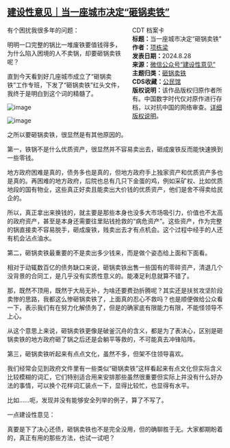 <!--1724881632000-->
[建设性意见｜当一座城市决定“砸锅卖铁”](https://chinadigitaltimes.net/chinese/710985.html)
------

<div style="width:42%;float:right;padding-left:20px"><div class="su-spoiler su-spoiler-style-fancy su-spoiler-icon-chevron-circle su-spoiler-closed" data-scroll-offset="0" data-anchor-in-url="no"><div class="su-spoiler-title" tabindex="0" role="button"><span class="su-spoiler-icon"></span>CDT 档案卡</div><div class="su-spoiler-content su-u-clearfix su-u-trim"><strong>标题：</strong>当一座城市决定“砸锅卖铁”<br><strong>作者：</strong><a href="https://chinadigitaltimes.net/space/项栋梁" target="_blank">项栋梁</a><br><strong>发表日期：</strong>2024.8.28<br><strong>来源：</strong><a href="https://web.archive.org/web/20240828211935/https://mp.weixin.qq.com/s/t6OlJ8YTyDy-fSvQBQk_uQ" target="_blank">微信公众号“建设性意见”</a><br><strong>主题归类：</strong><a href="https://chinadigitaltimes.net/space/砸锅卖铁" target="_blank">砸锅卖铁</a><br><strong>CDS收藏：</strong><a href="https://chinadigitaltimes.net/space/%E5%85%AC%E6%B0%91%E9%A6%86" target="_blank" rel="noopener">公民馆</a><br><strong>版权说明：</strong>该作品版权归原作者所有。中国数字时代仅对原作进行存档，以对抗中国的网络审查。<a href="https://chinadigitaltimes.net/chinese/copyright">详细版权说明</a>。</div></div></div><p>有个困扰我很多年的问题：</p><p>明明一口完整的锅比一堆废铁要值钱得多，为什么陷入困境的人不卖锅，却要砸锅卖铁呢？</p><p>直到今天看到好几座城市成立了“砸锅卖铁”工作专班，下发了“砸锅卖铁”红头文件，我终于是明白到这个词的精髓了。</p><p><img decoding="async" src="https://keep.cdt.media/assets/images/4/c/4c72e0e3/e9e535ac.jpeg" alt="image"></p><p><img decoding="async" src="https://keep.cdt.media/assets/images/4/c/4c72e0e3/1d1e0e83.jpeg" alt="image"></p><p>之所以要砸锅卖铁，很显然是有其他原因的。</p><p>第一，铁锅不是什么优质资产，很显然并不容易卖出去，砸成废铁反而能快速换到一些零钱。</p><p>地方政府困难是真的，债务多也是真的，但地方政府手上独家资产和优质资产多也是真的。再困难的地方政府，后院也总有几只下金蛋的鸡，例如采矿权、比如优质地段的国有物业，这些真正好卖且能卖出大价钱的优质资产，他们是舍不得卖给民企的。</p><p>所以，真正拿出来换钱的，就主要是那些本身也没多大市场吸引力，价值也不太高的政府资产，甚至是本身还需要往里贴钱抢救的“病危资产”。这些资产，作为完整的锅直接卖不容易脱手，砸成废铁，贱卖出去才有点机会。这个过程中经手的人还有机会沾点油水。</p><p>第二，砸锅卖铁最重要的不是卖出多少钱来，而是做个姿态给上面和下面看。</p><p>相对于动辄数百亿的债务缺口来说，砸锅卖铁出售一些国有的零碎资产，清退几个没背景的合同工，是几乎没有实质性意义的。能凑足利息就算不错了。</p><p>那，既然不顶用，既然于大局无补，为啥还要费劲折腾呢？其实还是扶贫攻坚阶段卖惨的思路，我都这么惨砸锅卖铁了，上面真的忍心不救吗？也是顺便做给公众看一下，表示我们有在努力化解债务了，但是的确家底有限能力有限，不能怪领导不上心。</p><p>从这个意思上来说，砸锅卖铁更像是破釜沉舟的含义，都是为了表决心，区别是砸锅卖铁的地方政府砸了锅之后还是会躺平等救的，不可能真去冲锋陷阵。</p><p>第三，砸锅卖铁听起来有点点文化，虽然不多，但架不住领导喜欢。</p><p>我们经常会见到政府文件里有一些类似“砸锅卖铁”这样看起来有点文化但实际含义比较模糊的词汇，它们特别适合用来安排那些虽然很重要但实际上并没有什么好办法的事情，可以换个花样词汇装点一下，显得比较忙，也显得有水平。</p><p>比如……呃，发现并没有能够安全列举的例子，算了不写了。</p><p>一点建设性意见：</p><p>真要是下了决心还债，砸锅卖铁也不是完全没用，但的确聊胜于无。大家都期盼着的，真正有用的那些方法，也试一试吧？</p><div class="addtoany_share_save_container addtoany_content addtoany_content_bottom"><div class="a2a_kit a2a_kit_size_32 addtoany_list" data-a2a-url="https://chinadigitaltimes.net/chinese/710985.html" data-a2a-title="建设性意见｜当一座城市决定“砸锅卖铁”"><a class="a2a_button_facebook" href="https://www.addtoany.com/add_to/facebook?linkurl=https%3A%2F%2Fchinadigitaltimes.net%2Fchinese%2F710985.html&amp;linkname=%E5%BB%BA%E8%AE%BE%E6%80%A7%E6%84%8F%E8%A7%81%EF%BD%9C%E5%BD%93%E4%B8%80%E5%BA%A7%E5%9F%8E%E5%B8%82%E5%86%B3%E5%AE%9A%E2%80%9C%E7%A0%B8%E9%94%85%E5%8D%96%E9%93%81%E2%80%9D" title="Facebook" rel="nofollow noopener" target="_blank"></a><a class="a2a_button_twitter" href="https://www.addtoany.com/add_to/twitter?linkurl=https%3A%2F%2Fchinadigitaltimes.net%2Fchinese%2F710985.html&amp;linkname=%E5%BB%BA%E8%AE%BE%E6%80%A7%E6%84%8F%E8%A7%81%EF%BD%9C%E5%BD%93%E4%B8%80%E5%BA%A7%E5%9F%8E%E5%B8%82%E5%86%B3%E5%AE%9A%E2%80%9C%E7%A0%B8%E9%94%85%E5%8D%96%E9%93%81%E2%80%9D" title="Twitter" rel="nofollow noopener" target="_blank"></a><a class="a2a_button_telegram" href="https://www.addtoany.com/add_to/telegram?linkurl=https%3A%2F%2Fchinadigitaltimes.net%2Fchinese%2F710985.html&amp;linkname=%E5%BB%BA%E8%AE%BE%E6%80%A7%E6%84%8F%E8%A7%81%EF%BD%9C%E5%BD%93%E4%B8%80%E5%BA%A7%E5%9F%8E%E5%B8%82%E5%86%B3%E5%AE%9A%E2%80%9C%E7%A0%B8%E9%94%85%E5%8D%96%E9%93%81%E2%80%9D" title="Telegram" rel="nofollow noopener" target="_blank"></a><a class="a2a_button_reddit" href="https://www.addtoany.com/add_to/reddit?linkurl=https%3A%2F%2Fchinadigitaltimes.net%2Fchinese%2F710985.html&amp;linkname=%E5%BB%BA%E8%AE%BE%E6%80%A7%E6%84%8F%E8%A7%81%EF%BD%9C%E5%BD%93%E4%B8%80%E5%BA%A7%E5%9F%8E%E5%B8%82%E5%86%B3%E5%AE%9A%E2%80%9C%E7%A0%B8%E9%94%85%E5%8D%96%E9%93%81%E2%80%9D" title="Reddit" rel="nofollow noopener" target="_blank"></a><a class="a2a_button_whatsapp" href="https://www.addtoany.com/add_to/whatsapp?linkurl=https%3A%2F%2Fchinadigitaltimes.net%2Fchinese%2F710985.html&amp;linkname=%E5%BB%BA%E8%AE%BE%E6%80%A7%E6%84%8F%E8%A7%81%EF%BD%9C%E5%BD%93%E4%B8%80%E5%BA%A7%E5%9F%8E%E5%B8%82%E5%86%B3%E5%AE%9A%E2%80%9C%E7%A0%B8%E9%94%85%E5%8D%96%E9%93%81%E2%80%9D" title="WhatsApp" rel="nofollow noopener" target="_blank"></a><a class="a2a_button_email" href="https://www.addtoany.com/add_to/email?linkurl=https%3A%2F%2Fchinadigitaltimes.net%2Fchinese%2F710985.html&amp;linkname=%E5%BB%BA%E8%AE%BE%E6%80%A7%E6%84%8F%E8%A7%81%EF%BD%9C%E5%BD%93%E4%B8%80%E5%BA%A7%E5%9F%8E%E5%B8%82%E5%86%B3%E5%AE%9A%E2%80%9C%E7%A0%B8%E9%94%85%E5%8D%96%E9%93%81%E2%80%9D" title="Email" rel="nofollow noopener" target="_blank"></a><a class="a2a_button_copy_link" href="https://www.addtoany.com/add_to/copy_link?linkurl=https%3A%2F%2Fchinadigitaltimes.net%2Fchinese%2F710985.html&amp;linkname=%E5%BB%BA%E8%AE%BE%E6%80%A7%E6%84%8F%E8%A7%81%EF%BD%9C%E5%BD%93%E4%B8%80%E5%BA%A7%E5%9F%8E%E5%B8%82%E5%86%B3%E5%AE%9A%E2%80%9C%E7%A0%B8%E9%94%85%E5%8D%96%E9%93%81%E2%80%9D" title="Copy Link" rel="nofollow noopener" target="_blank"></a><a class="a2a_dd addtoany_share_save addtoany_share" href="https://www.addtoany.com/share"></a></div></div>
